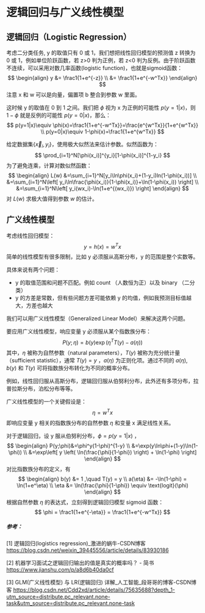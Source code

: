 # 逻辑回归与广义线性模型

## 逻辑回归（Logistic Regression）

考虑二分类任务, y 的取值只有 0 或 1，我们想把线性回归模型的预测值 z 转换为 0 或 1，例如单位阶跃函数，若 z>0 判为正例，若 z<0 判为反例。由于阶跃函数不连续，可以采用对数几率函数(logistic function)，也就是sigmoid函数：
$$
\begin{align}
y &= \frac1{1+e^{-z}} \\
  &= \frac1{1+e^{-w^Tx}}
\end{align}
$$
注意 x 和 w 可以是向量，偏置项 b 整合到参数 w 里面。

这时候 y 的取值在 0 到 1 之间。我们把 $\phi$ 视为 x 为正例的可能性 $p(y=1|x)$，则 $1-\phi$ 就是反例的可能性 $p(y=0|x)$，那么：
$$
p(y=1|x)\equiv \phi(x)=\frac1{1+e^{-w^Tx}}=\frac{e^{w^Tx}}{1+e^{w^Tx}} \\
p(y=0|x)\equiv 1-\phi(x)=\frac1{1+e^{w^Tx}}
$$


给定数据集$\{\vec{x}_i,y_i\}$，使用极大似然法来估计参数。似然函数为：
$$
\prod_{i=1}^N[\phi(x_i)]^{y_i}[1-\phi(x_i)]^{1-y_i}
$$
为了避免连乘，计算对数似然函数：
$$
\begin{align}
L(w) &=\sum_{i=1}^N[y_i\ln\phi(x_i)+(1-y_i)ln(1-\phi(x_i))] \\
&=\sum_{i=1}^N\left[ y_i\ln\frac{\phi(x_i)}{1-\phi(x_i)}+\ln(1-\phi(x_i)) \right] \\
&=\sum_{i=1}^N\left[ y_i(wx_i)-\ln(1+e^{(wx_i)}) \right]
\end{align}
$$
对 $L(w)$ 求极大值得到参数 $w$ 的估计。



## 广义线性模型

考虑线性回归模型：
$$
y = h(x) = w^Tx
$$
简单的线性模型有很多限制，比如 y 必须服从高斯分布，y 的范围是整个实数等。

具体来说有两个问题：

+ y 的取值范围和问题不匹配。例如 count （人数恒为正）以及 binary （二分类）
+ y 的方差是常数，但有些问题方差可能依赖 y 的均值，例如我预测目标值越大，方差也越大

我们可以用广义线性模型（Generalized Linear Model）来解决这两个问题。

要应用广义线性模型，响应变量 y 必须服从某个指数族分布：
$$
P(y;\eta)=b(y)\exp(\eta^T T(y)-a(\eta))
$$
其中，$\eta$ 被称为自然参数（natural parameters），$T(y)$ 被称为充分统计量（sufficient statistic），通常 $T(y)=y$ ，$a(\eta)$ 为正则化项。通过不同的 $a(\eta),b(y)$ 和 $T(y)$ 可将指数族分布转化为不同的概率分布。

例如，线性回归服从高斯分布，逻辑回归服从伯努利分布，此外还有多项分布，拉普拉斯分布，泊松分布等等。

广义线性模型的一个关键假设是：
$$
\eta=w^Tx
$$
即响应变量 y 相关的指数族分布的自然参数 $\eta$ 和变量 x 满足线性关系。

对于逻辑回归，设 y 服从伯努利分布，$\phi=p(y=1|x)$ ，
$$
\begin{align}
P(y;\phi)&=\phi^y(1-\phi)^{1-y} \\
&=\exp(y\ln\phi+(1-y)\ln(1-\phi)) \\
&=\exp\left[ y \left( \ln(\frac{\phi}{1-\phi}) \right) + \ln(1-\phi) \right]
\end{align}
$$
对比指数族分布的定义，有
$$
\begin{align}
b(y) &= 1 ,\quad T(y) = y \\
a(\eta) &= -\ln(1-\phi) = \ln(1+e^\eta) \\
\eta &= \ln(\frac{\phi}{1-\phi}) \equiv \text{logit}(\phi)
\end{align}
$$
根据自然参数 $\eta$ 的表达式，立刻得到逻辑回归模型 sigmoid 函数：
$$
\phi = \frac1{1+e^{-\eta}} = \frac1{1+e^{-w^Tx}}
$$

##### 参考：

[1] 逻辑回归(logistics regression)_激进的蜗牛-CSDN博客
https://blog.csdn.net/weixin_39445556/article/details/83930186

[2] 机器学习面试之逻辑回归输出的值是真实的概率吗？ - 简书
https://www.jianshu.com/p/a8d6b40da0cf

[3] GLM(广义线性模型) 与 LR(逻辑回归) 详解_人工智能_段哥哥的博客-CSDN博客
https://blog.csdn.net/Cdd2xd/article/details/75635688?depth_1-utm_source=distribute.pc_relevant.none-task&utm_source=distribute.pc_relevant.none-task

